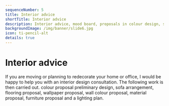 ```yaml
---
sequenceNumber: 5
title: Interior advice  
shortTitle: Interior advice
description: Interior advice, mood board, proposals in colour design, sofa arrangement, flooring, wallpaper, wall colour, materials, furniture and a lighting plan.
backgroundImage: /img/banner/slide6.jpg
icon: ti-pencil-alt
details: true
---
```

# Interior advice

If you are moving or planning to redecorate your home or office, I would be happy to help you with an interior design consultation.
The following work is then carried out.
colour proposal preliminary design,
sofa arrangement, flooring proposal, wallpaper proposal, wall colour proposal, material proposal, furniture proposal and a lighting plan.
